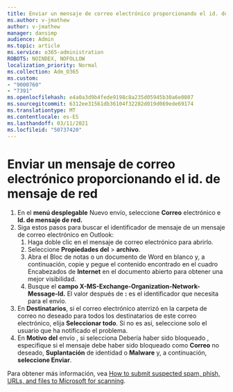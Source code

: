 ```yaml
---
title: Enviar un mensaje de correo electrónico proporcionando el id. de mensaje de red
ms.author: v-jmathew
author: v-jmathew
manager: dansimp
audience: Admin
ms.topic: article
ms.service: o365-administration
ROBOTS: NOINDEX, NOFOLLOW
localization_priority: Normal
ms.collection: Adm_O365
ms.custom:
- "9000760"
- "7391"
ms.openlocfilehash: e4a0a3d9b4fede9198c8a235d05945b30a6e0807
ms.sourcegitcommit: 6312ee31561db36104f32282d019d069ede69174
ms.translationtype: MT
ms.contentlocale: es-ES
ms.lasthandoff: 03/11/2021
ms.locfileid: "50737420"
---
```

# <a name="submit-an-email-message-by-providing-the-network-message-id"></a>Enviar un mensaje de correo electrónico proporcionando el id. de mensaje de red

1. En el **menú desplegable** Nuevo envío, seleccione **Correo** electrónico e **Id. de mensaje de red.**
2. Siga estos pasos para buscar el identificador de mensaje de un mensaje de correo electrónico en Outlook:
    1. Haga doble clic en el mensaje de correo electrónico para abrirlo.
    1. Seleccione **Propiedades del**  >  **archivo**.
    1. Abra el Bloc de notas o un documento de Word en blanco y, a continuación, copie y pegue el contenido encontrado en el cuadro Encabezados de **Internet** en el documento abierto para obtener una mejor visibilidad.
    1. Busque el **campo X-MS-Exchange-Organization-Network-Message-Id.** El valor después de **:** es el identificador que necesita para el envío.
3. En **Destinatarios**, si el correo electrónico aterrizó en la carpeta de correo no deseado para todos los destinatarios de este correo electrónico, elija **Seleccionar todo**. Si no es así, seleccione solo el usuario que ha notificado el problema.
4. En **Motivo del** envío , si selecciona Debería haber sido bloqueado , especifique si el mensaje debe haber sido bloqueado como **Correo** no deseado, **Suplantación** de identidad o **Malware** y, a continuación, **seleccione Enviar**. 

Para obtener más información, vea [How to submit suspected spam, phish, URLs, and files to Microsoft for scanning](https://go.microsoft.com/fwlink/?linkid=2101479).
